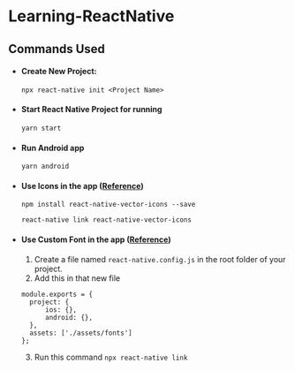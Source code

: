 # Learning-ReactNative

## Commands Used

* #### Create New Project:
  `npx react-native init <Project Name>`

* #### Start React Native Project for running
  `yarn start`

* #### Run Android app
  `yarn android`

* #### Use Icons in the app ([Reference](https://stackoverflow.com/questions/42420931/how-to-use-react-native-vector-icons))
  `npm install react-native-vector-icons --save`

  `react-native link react-native-vector-icons`

* #### Use Custom Font in the app ([Reference](https://stackoverflow.com/questions/41825276/how-to-add-custom-font-in-react-native-android))
  1. Create a file named `react-native.config.js` in the root folder of your project.
  2. Add this in that new file 
    ```
    module.exports = {
      project: {
          ios: {},
          android: {},
      },
      assets: ['./assets/fonts']
    };
    ```
  3. Run this command
  `npx react-native link`
